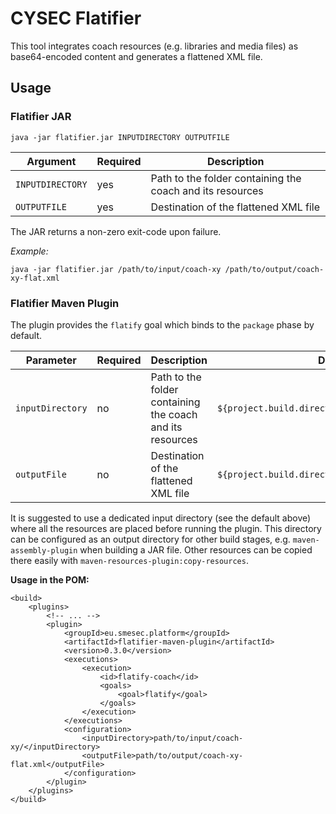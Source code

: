 # CYSEC Flatifier

This tool integrates coach resources (e.g. libraries and media files) as base64-encoded content and generates a flattened XML file.

## Usage

### Flatifier JAR

```
java -jar flatifier.jar INPUTDIRECTORY OUTPUTFILE
```

| Argument          | Required  | Description  |
|-------------------|-----------|--------------|
| `INPUTDIRECTORY`  | yes       | Path to the folder containing the coach and its resources |
| `OUTPUTFILE`      | yes       | Destination of the flattened XML file |

The JAR returns a non-zero exit-code upon failure.

*Example:*
```
java -jar flatifier.jar /path/to/input/coach-xy /path/to/output/coach-xy-flat.xml
```

### Flatifier Maven Plugin

The plugin provides the `flatify` goal which binds to the `package` phase by default.

| Parameter        | Required  | Description  | Default value  |
|------------------|-----------|--------------|----------------|
| `inputDirectory` | no        | Path to the folder containing the coach and its resources | `${project.build.directory}/flatify-input` |
| `outputFile`     | no        | Destination of the flattened XML file | `${project.build.directory}/${project.artifactId}.xml` |

It is suggested to use a dedicated input directory (see the default above) where all the resources are placed before running the plugin.
This directory can be configured as an output directory for other build stages, e.g. `maven-assembly-plugin` when building a JAR file.
Other resources can be copied there easily with `maven-resources-plugin:copy-resources`.

**Usage in the POM:**
```
<build>
    <plugins>
        <!-- ... -->
        <plugin>
            <groupId>eu.smesec.platform</groupId>
            <artifactId>flatifier-maven-plugin</artifactId>
            <version>0.3.0</version>
            <executions>
                <execution>
                    <id>flatify-coach</id>
                    <goals>
                        <goal>flatify</goal>
                    </goals>
                </execution>
            </executions>
            <configuration>
                <inputDirectory>path/to/input/coach-xy/</inputDirectory>
                <outputFile>path/to/output/coach-xy-flat.xml</outputFile>
            </configuration>
        </plugin>
    </plugins>
</build>
```

